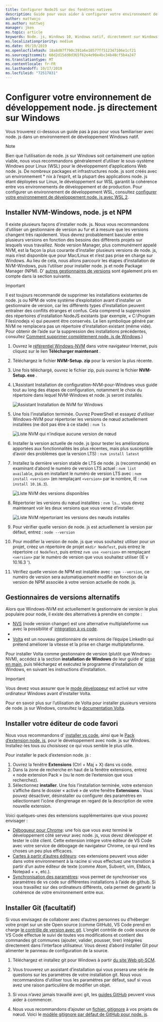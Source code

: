 ```yaml
---
title: Configurer NodeJS sur des fenêtres natives
description: Guide pour vous aider à configurer votre environnement de développement node. js directement sur Windows.
author: mattwojo
ms.author: mattwoj
manager: jken
ms.topic: article
keywords: Node. js, Windows 10, Windows natif, directement sur Windows
ms.localizationpriority: medium
ms.date: 09/19/2019
ms.openlocfilehash: 18a8d07f790c391a6e10577ff512347106e1cf21
ms.sourcegitcommit: 60d2d15dd0d365f82e4e90e4bc34b40cf5b4a247
ms.translationtype: MT
ms.contentlocale: fr-FR
ms.lasthandoff: 10/17/2019
ms.locfileid: "72517831"
---
```

# <a name="set-up-your-nodejs-development-environment-directly-on-windows"></a>Configurer votre environnement de développement node. js directement sur Windows

Vous trouverez ci-dessous un guide pas à pas pour vous familiariser avec node. js dans un environnement de développement Windows natif.

> [!NOTE]
> Bien que l’utilisation de node. js sur Windows soit certainement une option viable, nous vous recommandons généralement d’utiliser le sous-système Windows pour Linux (WSL) pour le développement d’applications Web node. js. De nombreux packages et infrastructures node. js sont créés avec un environnement * nix à l’esprit, et la plupart des applications node. js étant déployées sur Linux, le développement sur WSL garantit la cohérence entre vos environnements de développement et de production. Pour configurer un environnement de développement WSL, consultez [configurer votre environnement de développement node. js avec WSL 2](./setup-on-wsl2.md).

## <a name="install-nvm-windows-nodejs-and-npm"></a>Installer NVM-Windows, node. js et NPM

Il existe plusieurs façons d’installer node. js. Nous vous recommandons d’utiliser un gestionnaire de version au fur et à mesure que les versions changent très rapidement. Vous devrez probablement basculer entre plusieurs versions en fonction des besoins des différents projets sur lesquels vous travaillez. Node version Manager, plus communément appelé NVM, est la façon la plus courante d’installer plusieurs versions de node. js, mais n’est disponible que pour Mac/Linux et n’est pas prise en charge sur Windows. Au lieu de cela, nous allons parcourir les étapes d’installation de NVM-Windows, puis l’utiliser pour installer node. js et node Package Manager (NPM). D' [autres gestionnaires de versions](#alternative-version-managers) sont également pris en compte dans la section suivante.

> [!IMPORTANT]
> Il est toujours recommandé de supprimer les installations existantes de node. js ou NPM de votre système d’exploitation avant d’installer un gestionnaire de version, car les différents types d’installation peuvent entraîner des conflits étranges et confus. Cela comprend la suppression des répertoires d’installation NodeJS existants (par exemple, « C:\Program Files\nodejs ») qui peuvent être conservés. Le lien symbolique généré par NVM ne remplacera pas un répertoire d’installation existant (même vide). Pour obtenir de l’aide sur la suppression des installations précédentes, consultez [Comment supprimer complètement node. js de Windows](https://stackoverflow.com/questions/20711240/how-to-completely-remove-node-js-from-windows).)

1. Ouvrez le [référentiel Windows-NVM](https://github.com/coreybutler/nvm-windows#node-version-manager-nvm-for-windows) dans votre navigateur Internet, puis cliquez sur le lien **Télécharger maintenant** .
2. Téléchargez le fichier **NVM-Setup. zip** pour la version la plus récente.
3. Une fois téléchargé, ouvrez le fichier zip, puis ouvrez le fichier **NVM-Setup. exe** .
4. L’Assistant Installation de configuration-NVM-pour-Windows vous guide tout au long des étapes de configuration, notamment le choix du répertoire dans lequel NVM-Windows et node. js seront installés.

    ![Assistant Installation de NVM for Windows](../images/install-nvm-for-windows-wizard.png)

5. Une fois l’installation terminée. Ouvrez PowerShell et essayez d’utiliser Windows-NVM pour répertorier les versions de nœud actuellement installées (ne doit pas être à ce stade) : `nvm ls`

    ![Liste NVM qui n’indique aucune version de nœud](../images/windows-nvm-powershell-no-node.png)

6. Installer la version actuelle de node. js (pour tester les améliorations apportées aux fonctionnalités les plus récentes, mais plus susceptible d’avoir des problèmes que la version LTS) : `nvm install latest`
7. Installez la dernière version stable de LTS de node. js (recommandé) en examinant d’abord le numéro de version LTS actuel : `nvm list available`, puis en installant le numéro de version LTS avec : `nvm install <version>` (en remplaçant `<version>` par le nombre, IE : `nvm install 10.16.3`).

    ![Liste NVM des versions disponibles](../images/windows-nvm-list.png)

8. Répertorier les versions du nœud installées : `nvm ls`... vous devez maintenant voir les deux versions que vous venez d’installer.

    ![Liste NVM répertoriant les versions des nœuds installés](../images/windows-nvm-node-installs.png)

9. Pour vérifier quelle version de node. js est actuellement la version par défaut, entrez : `node --version`
10. Pour modifier la version de node. js que vous souhaitez utiliser pour un projet, créez un répertoire de projet `mkdir NodeTest`, puis entrez le répertoire `cd NodeTest`, puis entrez `nvm use <version>` en remplaçant `<version>` par le numéro de version que vous souhaitez utiliser (IE v 10.16.3 ').
11. Vérifiez quelle version de NPM est installée avec : `npm --version`, ce numéro de version sera automatiquement modifié en fonction de la version de NPM associée à votre version actuelle de node. js.

## <a name="alternative-version-managers"></a>Gestionnaires de versions alternatifs

Alors que Windows-NVM est actuellement le gestionnaire de version le plus populaire pour node, il existe des alternatives à prendre en compte :

- [NVS](https://github.com/jasongin/nvs) (node version changer) est une alternative multiplateforme `nvm` avec la possibilité d' [intégration à vs code](https://github.com/jasongin/nvs/blob/master/doc/VSCODE.md).
- 
- [Volta](https://github.com/volta-cli/volta#installing-volta) est un nouveau gestionnaire de versions de l’équipe LinkedIn qui prétend améliorer la vitesse et la prise en charge multiplateforme.

Pour installer Volta comme gestionnaire de version (plutôt que Windows-NVM), accédez à la section **installation de Windows** de leur guide d' [prise en main](https://docs.volta.sh/guide/getting-started), puis téléchargez et exécutez le programme d’installation de Windows, en suivant les instructions d’installation.

> [!IMPORTANT]
> Vous devez vous assurer que le [mode développeur](https://docs.microsoft.com/en-us/windows/uwp/get-started/enable-your-device-for-development#accessing-settings-for-developers) est activé sur votre ordinateur Windows avant d’installer Volta.

Pour en savoir plus sur l’utilisation de Volta pour installer plusieurs versions de node. js sur Windows, consultez la [documentation Volta](https://docs.volta.sh/guide/understanding#managing-your-toolchain).

## <a name="install-your-favorite-code-editor"></a>Installer votre éditeur de code favori

Nous vous recommandons d' [installer vs code](https://code.visualstudio.com), ainsi que le [Pack d’extension node. js](https://marketplace.visualstudio.com/items?itemName=waderyan.nodejs-extension-pack), pour le développement avec node. js sur Windows. Installez-les tous ou choisissez ce qui vous semble le plus utile.

Pour installer le pack d’extension node. js :

1. Ouvrez la fenêtre **Extensions** (Ctrl + Maj + X) dans vs code.
2. Dans la zone de recherche en haut de la fenêtre extensions, entrez « node extension Pack » (ou le nom de l’extension que vous recherchez).
3. Sélectionnez **installer**. Une fois l’installation terminée, votre extension s’affiche dans le dossier « activé » de votre fenêtre **Extensions** . Vous pouvez désactiver, désinstaller ou configurer des paramètres en sélectionnant l’icône d’engrenage en regard de la description de votre nouvelle extension.

Voici quelques-unes des extensions supplémentaires que vous pouvez envisager :

- [Débogueur pour Chrome](https://code.visualstudio.com/blogs/2016/02/23/introducing-chrome-debugger-for-vs-code): une fois que vous avez terminé le développement côté serveur avec node. js, vous devez développer et tester le côté client. Cette extension intègre votre éditeur de VS Code avec votre service de débogage de navigateur Chrome, ce qui rend les choses un peu plus efficaces.
- [Cartes à partir d’autres éditeurs](https://marketplace.visualstudio.com/search?target=VSCode&category=Keymaps&sortBy=Downloads): ces extensions peuvent vous aider dans votre environnement à la racine si vous effectuez une transition à partir d’un autre éditeur de texte (comme Atom, Subvert, vim, EMacs, Notepad + +, etc.).
- [Synchronisation des paramètres](https://marketplace.visualstudio.com/items?itemName=Shan.code-settings-sync): vous permet de synchroniser vos paramètres de vs code sur différentes installations à l’aide de github. Si vous travaillez sur des ordinateurs différents, cela permet de garantir la cohérence de votre environnement entre eux.

## <a name="install-git-optional"></a>Installer Git (facultatif)

Si vous envisagez de collaborer avec d’autres personnes ou d’héberger votre projet sur un site Open source (comme GitHub), VS Code prend en charge [le contrôle de version avec git](https://code.visualstudio.com/docs/editor/versioncontrol#_git-support). L’onglet contrôle de code source de VS Code effectue le suivi de toutes vos modifications et contient des commandes git communes (ajouter, valider, pousser, tirer) intégrées directement dans l’interface utilisateur. Vous devez d’abord installer Git pour alimenter le panneau de configuration de la source.

1. Téléchargez et installez git pour Windows à partir [du site Web git-SCM](https://git-scm.com/download/win).

2. Vous trouverez un assistant d’installation qui vous posera une série de questions sur les paramètres de votre installation git. Nous vous recommandons d’utiliser tous les paramètres par défaut, sauf si vous avez une raison particulière de modifier un objet.

3. Si vous n’avez jamais travaillé avec git, les [guides GitHub](https://guides.github.com/) peuvent vous aider à commencer.

4. Nous vous recommandons d’ajouter un [fichier. gitignore](https://help.github.com/en/articles/ignoring-files) à vos projets de nœud. Voici le [modèle gitignore par défaut de GitHub pour node. js](https://github.com/github/gitignore/blob/master/Node.gitignore).

